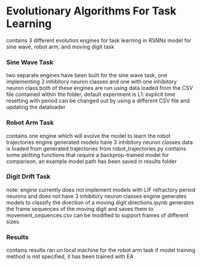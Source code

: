 # Evolutionary Algorithms For Task Learning
contains 3 different evolution engines for task learning in RSNNs model for sine wave, robot arm, and moving digit task


### Sine Wave Task
two separate engines have been built for the sine wave task, one implementing 3 inhibitory neuron classes and one with one inhibitory neuron class
both of these engines are run using data loaded from the CSV file contained within the folder, default experiment is L1: explicit time resetting with period can be changed out by using a different CSV file and updating the dataloader

### Robot Arm Task
contains one engine which will evolve the model to learn the robot trajectories
engine generated models have 3 inhibitory neuron classes
data is loaded from generated trajectories from robot_trajectories.py
contains some plotting functions that require a backprop-trained model for comparison, an example model path has been saved in results folder

### Digit Drift Task
note: engine currently does not implement models with LIF refractory period neurons and does not have 3 inhibitory neuron classes
engine generates models to classify the direction of a moving digit
directions.ipynb generates the frame sequences of the moving digit and saves them to movement_sequences.csv
can be modified to support frames of different sizes

### Results 
contains results ran on local machine for the robot arm task
if model training method is not specified, it has been trained with EA
